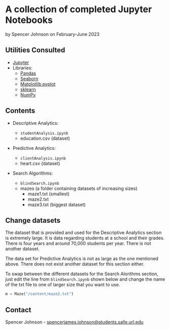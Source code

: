 # A collection of completed Jupyter Notebooks

by Spencer Johnson
on February-June 2023

## Utilities Consulted

* [Jupyter](https://jupyter.org)
* Libraries:
	* [Pandas](https://pandas.pydata.org) 
	* [Seaborn](https://seaborn.pydata.org)
	* [Matplotlib.pyplot](https://matplotlib.org)
	* [sklearn](https://scikit-learn.org/stable/)
	* [NumPy](https://numpy.org)

## Contents

* Descriptive Analytics:
    * `studentAnalysis.ipynb`
    * education.csv (dataset)

* Predictive Analytics:
    * `clientAnalysis.ipynb`
    * heart.csv (dataset)

* Search Algorithms:
    * `blindSearch.ipynb`
    * mazes (a folder containing datasets of increasing sizes)
        * maze1.txt (smallest)
        * maze2.txt
        * maze3.txt (biggest dataset)

## Change datasets

The dataset that is provided and used for the Descriptive Analytics section is extremely large. It is data regarding students at a school and their grades. There is four years and around 70,000 students per year. There is not another dataset. 

The data set for Predictive Analytics is not as large as the one mentioned above. There does not exist another dataset for this section either. 

To swap between the different datasets for the Search Alorithms section, just edit the line from `blindSearch.ipynb` shown below and change the name of the txt file to one of larger size that you want to use.
```python
m = Maze("/content/maze2.txt") 
```

## Contact

Spencer Johnson - spencerjames.johnson@students.salle.url.edu
